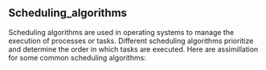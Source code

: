 ## Scheduling_algorithms


Scheduling algorithms are used in operating systems to manage the execution of processes or tasks.
Different scheduling algorithms prioritize and determine the order in which tasks are executed.
Here are assimillation for some common scheduling algorithms:
